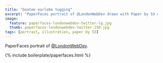 ```yaml
---
title: "Goatee earlobe tugging"
excerpt: "PaperFaces portrait of @LondonWebDev drawn with Paper by 53 on an iPad."
image: 
  feature: paperfaces-londonwebdev-twitter-lg.jpg
  thumb: paperfaces-londonwebdev-twitter-150.jpg
tags: [portrait, illustration, paper by 53]
---
```


PaperFaces portrait of [@LondonWebDev](http://twitter.com/LondonWebDev).

{% include boilerplate/paperfaces.html %}